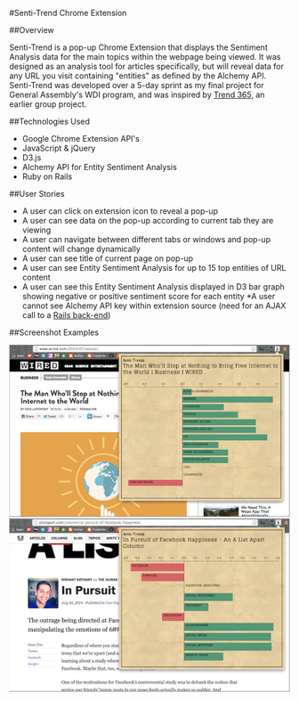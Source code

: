 #Senti-Trend Chrome Extension

##Overview

Senti-Trend is a pop-up Chrome Extension that displays the Sentiment Analysis data for the main topics within the webpage being viewed. It was designed as an analysis tool for articles specifically, but will reveal data for any URL you visit containing "entities" as defined by the Alchemy API. Senti-Trend was developed over a 5-day sprint as my final project for General Assembly's WDI program, and was inspired by [Trend 365](https://github.com/ab75173/trend365 "Trend 365"), an earlier group project.

##Technologies Used
* Google Chrome Extension API's
* JavaScript & jQuery
* D3.js
* Alchemy API for Entity Sentiment Analysis
* Ruby on Rails

##User Stories
* A user can click on extension icon to reveal a pop-up
* A user can see data on the pop-up according to current tab they are viewing
* A user can navigate between different tabs or windows and pop-up content will change dynamically
* A user can see title of current page on pop-up
* A user can see Entity Sentiment Analysis for up to 15 top entities of URL content
* A user can see this Entity Sentiment Analysis displayed in D3 bar graph showing negative or positive sentiment score for each entity
*A user cannot see Alchemy API key within extension source (need for an AJAX call to a [Rails back-end](http://github.com/maryhipp/sentitrend_server "Rails back-end"))

##Screenshot Examples

![Example 1](./README/example1.png)
![Example 2](./README/example2.png)

